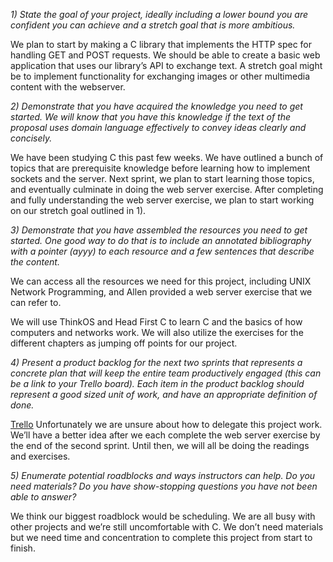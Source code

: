 *1) State the goal of your project, ideally including a lower bound you are confident you can achieve and a stretch goal that is more ambitious.*

We plan to start by making a C library that implements the HTTP spec for handling GET and POST requests. We should be able to create a basic web application that uses our library’s API to exchange text. A stretch goal might be to implement functionality for exchanging images or other multimedia content with the webserver.

*2) Demonstrate that you have acquired the knowledge you need to get started.  We will know that you have this knowledge if the text of the proposal uses domain language effectively to convey ideas clearly and concisely.*


We have been studying C this past few weeks. We have outlined a bunch of topics that are prerequisite knowledge before learning how to implement sockets and the server. Next sprint, we plan to start learning those topics, and eventually culminate in doing the web server exercise. After completing and fully understanding  the web server exercise, we plan to start working on our stretch goal outlined in 1). 

*3) Demonstrate that you have assembled the resources you need to get started.  One good way to do that is to include an annotated bibliography with a pointer (ayyy) to each resource and a few sentences that describe the content.*


We can access all the resources we need for this project, including UNIX Network Programming, and Allen provided a web server exercise that we can refer to. 

We will use ThinkOS and Head First C to learn C and the basics of how computers and networks work. We will also utilize the exercises for the different chapters as jumping off points for our project.

*4) Present a product backlog for the next two sprints that represents a concrete plan that will keep the entire team productively engaged (this can be a link to your Trello board).  Each item in the product backlog should represent a good sized unit of work, and have an appropriate definition of done.*

[Trello](https://trello.com/b/FRsVFBpp)
Unfortunately we are unsure about how to delegate this project work. We’ll have a better idea after we each complete the web server exercise by the end of the second sprint. Until then, we will all be doing the readings and exercises. 

*5) Enumerate potential roadblocks and ways instructors can help.  Do you need materials?  Do you have show-stopping questions you have not been able to answer?*

We think our biggest roadblock would be scheduling. We are all busy with other projects and we’re still uncomfortable with C. We don’t need materials but we need time and concentration to complete this project from start to finish. 
